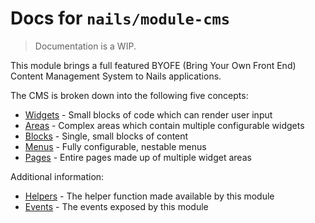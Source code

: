 # Docs for `nails/module-cms`
> Documentation is a WIP.


This module brings a full featured BYOFE (Bring Your Own Front End) Content Management System to Nails applications.

The CMS is broken down into the following five concepts:

- [Widgets](widgets/README.md) - Small blocks of code which can render user input
- [Areas](areas/README.md) - Complex areas which contain multiple configurable widgets
- [Blocks](blocks/README.md) - Single, small blocks of content
- [Menus](menus/README.md) - Fully configurable, nestable menus
- [Pages](pages/README.md) - Entire pages made up of multiple widget areas

Additional information:

- [Helpers](helpers.md) - The helper function made available by this module
- [Events](events.md) - The events exposed by this module
